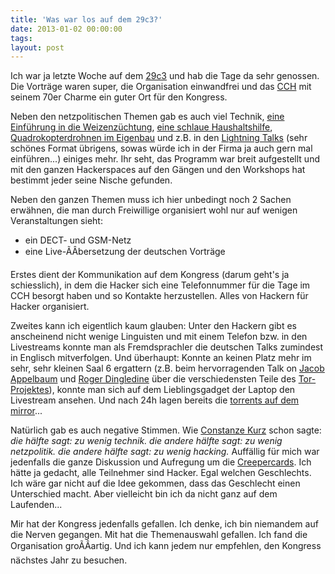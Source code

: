 ```yaml
---
title: 'Was war los auf dem 29c3?'
date: 2013-01-02 00:00:00 
tags: 
layout: post
---
```

Ich war ja letzte Woche auf dem [29c3][0] und hab die Tage da sehr genossen. Die Vorträge
waren super, die Organisation einwandfrei und das [CCH][1] mit seinem 70er Charme ein 
guter Ort für den Kongress.

Neben den netzpolitischen Themen gab es auch viel Technik, [eine Einführung in die 
Weizenzüchtung][3], [eine schlaue Haushaltshilfe][4], [Quadrokopterdrohnen im Eigenbau][5]
und z.B. in den [Lightning Talks][2] (sehr schönes Format übrigens, sowas würde ich in 
der Firma ja auch gern mal einführen...) einiges mehr. Ihr seht, das Programm war breit 
aufgestellt und mit den ganzen Hackerspaces auf den Gängen und den Workshops hat bestimmt 
jeder seine Nische gefunden.

Neben den ganzen Themen muss ich hier unbedingt noch 2 Sachen erwähnen, die man durch
Freiwillige organisiert wohl nur auf wenigen Veranstaltungen sieht:

* ein DECT- und GSM-Netz
* eine Live-ÃÂbersetzung der deutschen Vorträge

Erstes dient der Kommunikation auf dem Kongress (darum geht's ja schiesslich), in dem
die Hacker sich eine Telefonnummer für die Tage im CCH besorgt haben und so Kontakte 
herzustellen. Alles von Hackern für Hacker organisiert.

Zweites kann ich eigentlich kaum glauben: Unter den Hackern gibt es anscheinend nicht
wenige Linguisten und mit einem Telefon bzw. in den Livestreams konnte man als 
Fremdsprachler die deutschen Talks zumindest in Englisch mitverfolgen. Und überhaupt:
Konnte an keinen Platz mehr im sehr, sehr kleinen Saal 6 ergattern (z.B. beim hervorragenden 
Talk on [Jacob Appelbaum][6] und [Roger Dingledine][7] über die verschiedensten Teile des
[Tor-Projektes][8]), konnte man sich auf dem Lieblingsgadget der Laptop den Livestream ansehen.
Und nach 24h lagen bereits die [torrents auf dem mirror][9]...

Natürlich gab es auch negative Stimmen. Wie [Constanze Kurz][10] schon sagte: *die hälfte sagt: 
zu wenig technik. die andere hälfte sagt: zu wenig netzpolitik. die andere hälfte sagt: zu wenig
hacking.* Auffällig für mich war jedenfalls die ganze Diskussion und Aufregung um die 
[Creepercards][11]. Ich hätte ja gedacht, alle Teilnehmer sind Hacker. Egal welchen 
Geschlechts. Ich wäre gar nicht auf die Idee gekommen, dass das Geschlecht einen Unterschied 
macht. Aber vielleicht bin ich da nicht ganz auf dem Laufenden...

Mir hat der Kongress jedenfalls gefallen. Ich denke, ich bin niemandem auf die Nerven gegangen.
Mit hat die Themenauswahl gefallen. Ich fand die Organisation groÃÂartig. Und ich kann
jedem nur empfehlen, den Kongress nächstes Jahr zu besuchen.

[0]: http://www.ccc.de/
[1]: http://www.cch.de/
[2]: https://en.wikipedia.org/wiki/Lightning_talk
[3]: http://events.ccc.de/congress/2012/Fahrplan/events/5323.en.html
[4]: http://everycook.org/
[5]: http://thomaspfeifer.net/quadrocopter_selbstbau_avr.htm
[6]: https://de.wikipedia.org/wiki/Jacob_Appelbaum
[7]: http://www.freehaven.net/~arma/cv.html
[8]: https://www.torproject.org/
[9]: http://mirror.fem-net.de/CCC/29C3/
[10]: https://de.wikipedia.org/wiki/Constanze_Kurz
[11]: http://creepermovecards.de/
